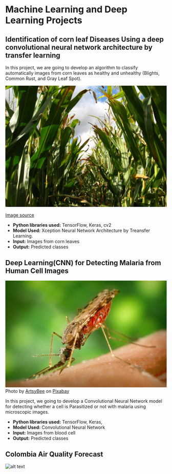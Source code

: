 # Machine Learning and Deep Learning Projects

## Identification of corn leaf Diseases Using a deep convolutional neural network architecture by transfer learning

In this project, we are going to develop an algorithm to classify automatically images from corn leaves as healthy and unhealthy (Blights, Common Rust, and Gray Leaf Spot).

![alt text](https://github.com/Luissalazarsalinas/Machine_Learning_Projects/blob/master/Img/Corn%20leaf%20diseases.jpg)

<a href = 'https://www.dekalbasgrowdeltapine.com/en-us/agronomy/managing-corn-diseases.html'> Image source</a>

* **Python libraries used:** TensorFlow, Keras, cv2
* **Model Used:** Xception Neural Network Architecture by Treansfer Learning.
* **Input:** Images from corn leaves
* **Output:** Predicted classes

## Deep Learning(CNN) for Detecting Malaria from Human Cell Images


![alt text](https://github.com/Luissalazarsalinas/Machine_Learning_Projects/blob/master/Img/mosquito-g078ec5adf_1280.jpg)
Photo by <a href="https://pixabay.com/users/artsybee-462611/">ArtsyBee</a> on <a href="https://pixabay.com/photos/search/malaria/">Pixabay</a>

In this project, we going to develop a Convolutional Neural Network model for detecting whether a cell is Parasitized or not with malaria using microscopic images.
* **Python libraries used:** TensorFlow, Keras, 
* **Model Used:** Convolutional Neural Network
* **Input:** Images from blood cell
* **Output:** Predicted classes

## Colombia Air Quality Forecast
![alt text](https://cdn.pixabay.com/photo/2015/01/25/18/24/industry-611668_960_720.jpg)

